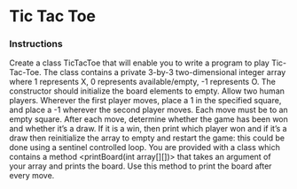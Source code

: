# Tic Tac Toe

### Instructions
 Create a class TicTacToe that will enable you to write a program to play Tic-Tac-Toe. The class contains a private 3-by-3 two-dimensional integer array where 1 represents X, 0 represents available/empty, -1 represents O. The constructor should initialize the board elements to empty. Allow two human players. Wherever the first player moves, place a 1 in the specified square, and place a -1 wherever the second player moves. Each move must be to an empty square. After each move, determine whether the game has been won and whether it’s a draw. If it is a win, then print which player won and if it’s a draw then reinitialize the array to empty and restart the game: this could be done using a sentinel controlled loop. You are provided with a class <TicTacToePrinter> which contains a method <printBoard(int array[][])> that takes an argument of your array and prints the board. Use this method to print the board after every move.
